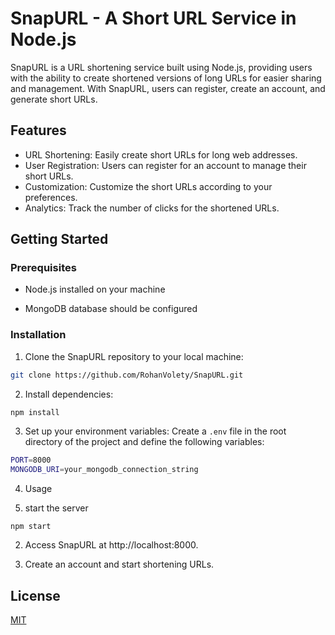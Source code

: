 # SnapURL - A Short URL Service in Node.js

SnapURL is a URL shortening service built using Node.js, providing users with the ability to create shortened versions of long URLs for easier sharing and management. With SnapURL, users can register, create an account, and generate short URLs.

## Features

- URL Shortening: Easily create short URLs for long web addresses.
- User Registration: Users can register for an account to manage their short URLs.
- Customization: Customize the short URLs according to your preferences.
- Analytics: Track the number of clicks for the shortened URLs.


## Getting Started

### Prerequisites

- Node.js installed on your machine

- MongoDB database should be configured

### Installation

1. Clone the SnapURL repository to your local machine:

```bash
git clone https://github.com/RohanVolety/SnapURL.git
```
2. Install dependencies:

```bash
npm install
```
3. Set up your environment variables:
Create a `.env` file in the root directory of the project and define the following variables:
```bash
PORT=8000
MONGODB_URI=your_mongodb_connection_string
```
4. Usage

1. start the server
```
npm start
```
2. Access SnapURL at http://localhost:8000.

3. Create an account and start shortening URLs.

## License

[MIT](https://choosealicense.com/licenses/mit/)
